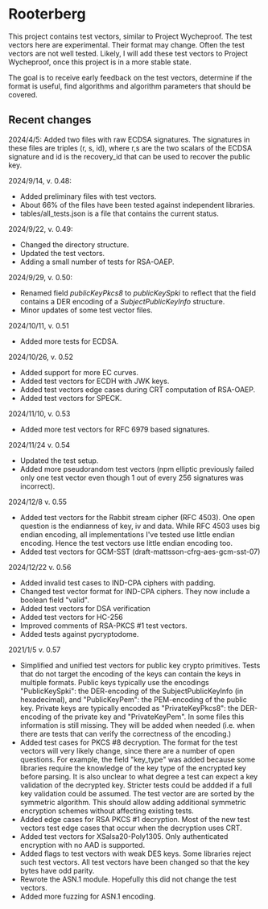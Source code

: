 # Rooterberg

This project contains test vectors, similar to Project Wycheproof. The test vectors here are experimental.
Their format may change. Often the test vectors are not well tested. Likely, I will add these test vectors to
Project Wycheproof, once this project is in a more stable state.

The goal is to receive early feedback on the test vectors, determine if the format is useful, find algorithms and
algorithm parameters that should be covered.

## Recent changes
2024/4/5: Added two files with raw ECDSA signatures. The signatures in these files are triples (r, s, id), where
r,s are the two scalars of the ECDSA signature and id is the recovery_id that can be used to recover the public key. 

2024/9/14, v. 0.48:
* Added preliminary files with test vectors. 
* About 66% of the files have been tested against independent libraries.
* tables/all_tests.json is a file that contains the current status.

2024/9/22, v. 0.49: 
* Changed the directory structure. 
* Updated the test vectors.
* Adding a small number of tests for RSA-OAEP.

2024/9/29, v. 0.50: 
* Renamed field *publicKeyPkcs8* to *publicKeySpki* to reflect that the field contains a DER encoding of a *SubjectPublicKeyInfo* structure. 
* Minor updates of some test vector files.

2024/10/11, v. 0.51 
* Added more tests for ECDSA.

2024/10/26, v. 0.52 
* Added support for more EC curves.
* Added test vectors for ECDH with JWK keys.
* Added test vectors edge cases during CRT computation of RSA-OAEP.
* Added test vectors for SPECK.

2024/11/10, v. 0.53
* Added more test vectors for RFC 6979 based signatures.

2024/11/24 v. 0.54
* Updated the test setup.
* Added more pseudorandom test vectors (npm elliptic previously failed only one test vector even
  though 1 out of every 256 signatures was incorrect).

2024/12/8 v. 0.55
* Added test vectors for the Rabbit stream cipher (RFC 4503).
  One open question is the endianness of key, iv and data.
  While RFC 4503 uses big endian encoding, all implementations I've tested use little endian encoding.
  Hence the test vectors use little endian encoding too.
* Added test vectors for GCM-SST (draft-mattsson-cfrg-aes-gcm-sst-07)

2024/12/22 v. 0.56
* Added invalid test cases to IND-CPA ciphers with padding.
* Changed test vector format for IND-CPA ciphers. They now include a boolean field "valid".
* Added test vectors for DSA verification
* Added test vectors for HC-256
* Improved comments of RSA-PKCS #1 test vectors.
* Added tests against pycryptodome. 

2021/1/5 v. 0.57
* Simplified and unified test vectors for public key crypto primitives. Tests that do not target
  the encoding of the keys can contain the keys in multiple formats. Public keys typically use
  the encodings "PublicKeySpki": the DER-encoding of the SubjectPublicKeyInfo (in hexadecimal),
  and "PublicKeyPem": the PEM-encoding of the public key. Private keys are typically encoded
  as "PrivateKeyPkcs8": the DER-encoding of the private key and "PrivateKeyPem". In some files
  this information is still missing. They will be added when needed (i.e. when there are tests
  that can verify the correctness of the encoding.)
* Added test cases for PKCS #8 decryption. The format for the test vectors will very likely
  change, since there are a number of open questions. For example, the field "key_type" was added
  because some libraries require the knowledge of the key type of the encrypted key before parsing.
  It is also unclear to what degree a test can expect a key validation of the decrypted key.
  Stricter tests could be addded if a full key validation could be assumed. The test vector are
  are sorted by the symmetric algorithm. This should allow adding additional symmetric encryption
  schemes without affecting existing tests. 
* Added edge cases for RSA PKCS #1 decryption. Most of the new test vectors test edge cases that
  occur when the decryption uses CRT.
* Added test vectors for XSalsa20-Poly1305. Only authenticated encryption with no AAD is supported.
* Added flags to test vectors with weak DES keys. Some libraries reject such test vectors.
  All test vectors have been changed so that the key bytes have odd parity.
* Rewrote the ASN.1 module. Hopefully this did not change the test vectors.
* Added more fuzzing for ASN.1 encoding. 
